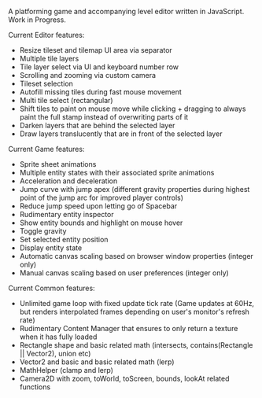 A platforming game and accompanying level editor written in JavaScript.
Work in Progress.

Current Editor features:
  - Resize tileset and tilemap UI area via separator
  - Multiple tile layers
  - Tile layer select via UI and keyboard number row
  - Scrolling and zooming via custom camera
  - Tileset selection
  - Autofill missing tiles during fast mouse movement
  - Multi tile select (rectangular)
  - Shift tiles to paint on mouse move while clicking + dragging to always paint the full stamp instead of overwriting parts of it
  - Darken layers that are behind the selected layer
  - Draw layers translucently that are in front of the selected layer

Current Game features:
  - Sprite sheet animations
  - Multiple entity states with their associated sprite animations
  - Acceleration and deceleration
  - Jump curve with jump apex (different gravity properties during highest point of the jump arc for improved player controls)
  - Reduce jump speed upon letting go of Spacebar
  - Rudimentary entity inspector
  - Show entity bounds and highlight on mouse hover
  - Toggle gravity
  - Set selected entity position
  - Display entity state
  - Automatic canvas scaling based on browser window properties (integer only)
  - Manual canvas scaling based on user preferences (integer only)

Current Common features:
  - Unlimited game loop with fixed update tick rate (Game updates at 60Hz, but renders interpolated frames depending on user's monitor's refresh rate)
  - Rudimentary Content Manager that ensures to only return a texture when it has fully loaded
  - Rectangle shape and basic related math (intersects, contains(Rectangle || Vector2), union etc)
  - Vector2 and basic and basic related math (lerp)
  - MathHelper (clamp and lerp)
  - Camera2D with zoom, toWorld, toScreen, bounds, lookAt related functions
